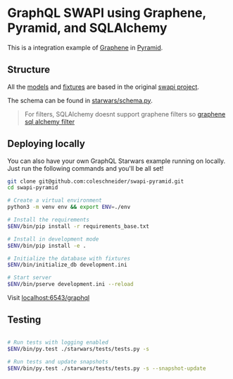 # GraphQL SWAPI using Graphene, Pyramid, and SQLAlchemy

This is a integration example of [Graphene](http://graphene-python.org) in [Pyramid](https://trypyramid.com/).


## Structure

All the [models](./starwars/models/models.py) and [fixtures](./starwars/fixtures/) are based in the original [swapi project](https://github.com/phalt/swapi).

The schema can be found in [starwars/schema.py](./starwars/schema.py).
> For filters, SQLAlchemy doesnt support graphene filters so [graphene sql alchemy filter]([./starwars/schema.py](https://github.com/art1415926535/graphene-sqlalchemy-filter))


## Deploying locally

You can also have your own GraphQL Starwars example running on locally.
Just run the following commands and you'll be all set!

```bash
git clone git@github.com:coleschneider/swapi-pyramid.git
cd swapi-pyramid

# Create a virtual environment
python3 -m venv env && export ENV=./env

# Install the requirements
$ENV/bin/pip install -r requirements_base.txt

# Install in development mode
$ENV/bin/pip install -e .

# Initialize the database with fixtures
$ENV/bin/initialize_db development.ini

# Start server
$ENV/bin/pserve development.ini --reload
```

Visit [localhost:6543/graphql](http://localhost:6543/graphql/)


## Testing


```bash

# Run tests with logging enabled
$ENV/bin/py.test ./starwars/tests/tests.py -s

# Run tests and update snapshots
$ENV/bin/py.test ./starwars/tests/tests.py -s --snapshot-update

```